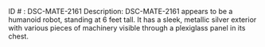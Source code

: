 ID # : DSC-MATE-2161
Description: DSC-MATE-2161 appears to be a humanoid robot, standing at 6 feet tall. It has a sleek, metallic silver exterior with various pieces of machinery visible through a plexiglass panel in its chest.